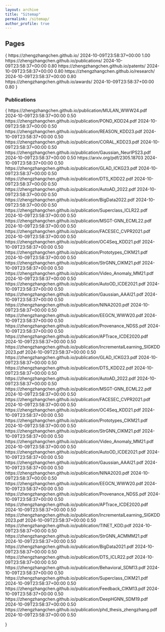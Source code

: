 ```yaml
---
layout: archive
title: "Sitemap"
permalink: /sitemap/
author_profile: true
---
```


<?xml version="1.0" encoding="UTF-8"?>
<urlset
      xmlns="http://www.sitemaps.org/schemas/sitemap/0.9"
      xmlns:xsi="http://www.w3.org/2001/XMLSchema-instance"
      xsi:schemaLocation="http://www.sitemaps.org/schemas/sitemap/0.9
            http://www.sitemaps.org/schemas/sitemap/0.9/sitemap.xsd">

<h2>Pages</h2>
{
<url>
  <loc>https://zhengzhangchen.github.io/</loc>
  <lastmod>2024-10-09T23:58:37+00:00</lastmod>
  <priority>1.00</priority>
</url>
<url>
  <loc>https://zhengzhangchen.github.io/publications/</loc>
  <lastmod>2024-10-09T23:58:37+00:00</lastmod>
  <priority>0.80</priority>
</url>
<url>
  <loc>https://zhengzhangchen.github.io/patents/</loc>
  <lastmod>2024-10-09T23:58:37+00:00</lastmod>
  <priority>0.80</priority>
</url>
<url>
  <loc>https://zhengzhangchen.github.io/research/</loc>
  <lastmod>2024-10-09T23:58:37+00:00</lastmod>
  <priority>0.80</priority>
</url>
<url>
  <loc>https://zhengzhangchen.github.io/awards/</loc>
  <lastmod>2024-10-09T23:58:37+00:00</lastmod>
  <priority>0.80</priority>
</url>
}

<h3>Publications</h3>
{
<!-- Publications -->
<url>
  <loc>https://zhengzhangchen.github.io/publication/MULAN_WWW24.pdf</loc>
  <lastmod>2024-10-09T23:58:37+00:00</lastmod>
  <priority>0.50</priority>
</url>
<url>
  <loc>https://zhengzhangchen.github.io/publication/POND_KDD24.pdf</loc>
  <lastmod>2024-10-09T23:58:37+00:00</lastmod>
  <priority>0.50</priority>
</url>
<url>
  <loc>https://zhengzhangchen.github.io/publication/REASON_KDD23.pdf</loc>
  <lastmod>2024-10-09T23:58:37+00:00</lastmod>
  <priority>0.50</priority>
</url>
<url>
  <loc>https://zhengzhangchen.github.io/publication/CORAL_KDD23.pdf</loc>
  <lastmod>2024-10-09T23:58:37+00:00</lastmod>
  <priority>0.50</priority>
</url>
<url>
  <loc>https://zhengzhangchen.github.io/publication/Gaussian_NeurIPS23.pdf</loc>
  <lastmod>2024-10-09T23:58:37+00:00</lastmod>
  <priority>0.50</priority>
</url>
<url>
  <loc>https://arxiv.org/pdf/2305.18703</loc>
  <lastmod>2024-10-09T23:58:37+00:00</lastmod>
  <priority>0.50</priority>
</url>
<url>
  <loc>https://zhengzhangchen.github.io/publication/GLAD_ICKG23.pdf</loc>
  <lastmod>2024-10-09T23:58:37+00:00</lastmod>
  <priority>0.50</priority>
</url>
<url>
  <loc>https://zhengzhangchen.github.io/publication/DTS_KDD22.pdf</loc>
  <lastmod>2024-10-09T23:58:37+00:00</lastmod>
  <priority>0.50</priority>
</url>
<url>
  <loc>https://zhengzhangchen.github.io/publication/AutoAD_2022.pdf</loc>
  <lastmod>2024-10-09T23:58:37+00:00</lastmod>
  <priority>0.50</priority>
</url>
<url>
  <loc>https://zhengzhangchen.github.io/publication/BigData2022.pdf</loc>
  <lastmod>2024-10-09T23:58:37+00:00</lastmod>
  <priority>0.50</priority>
</url>
<url>
  <loc>https://zhengzhangchen.github.io/publication/Superclass_ICLR22.pdf</loc>
  <lastmod>2024-10-09T23:58:37+00:00</lastmod>
  <priority>0.50</priority>
</url>
<url>
  <loc>https://zhengzhangchen.github.io/publication/MSGT-GNN_ECML22.pdf</loc>
  <lastmod>2024-10-09T23:58:37+00:00</lastmod>
  <priority>0.50</priority>
</url>
<url>
  <loc>https://zhengzhangchen.github.io/publication/FACESEC_CVPR2021.pdf</loc>
  <lastmod>2024-10-09T23:58:37+00:00</lastmod>
  <priority>0.50</priority>
</url>
<url>
  <loc>https://zhengzhangchen.github.io/publication/OC4Seq_KDD21.pdf</loc>
  <lastmod>2024-10-09T23:58:37+00:00</lastmod>
  <priority>0.50</priority>
</url>
<url>
  <loc>https://zhengzhangchen.github.io/publication/Prototypes_CIKM21.pdf</loc>
  <lastmod>2024-10-09T23:58:37+00:00</lastmod>
  <priority>0.50</priority>
</url>
<url>
  <loc>https://zhengzhangchen.github.io/publication/StrGNN_CIKM21.pdf</loc>
  <lastmod>2024-10-09T23:58:37+00:00</lastmod>
  <priority>0.50</priority>
</url>
<url>
  <loc>https://zhengzhangchen.github.io/publication/Video_Anomaly_MM21.pdf</loc>
  <lastmod>2024-10-09T23:58:37+00:00</lastmod>
  <priority>0.50</priority>
</url>
<url>
  <loc>https://zhengzhangchen.github.io/publication/AutoOD_ICDE2021.pdf</loc>
  <lastmod>2024-10-09T23:58:37+00:00</lastmod>
  <priority>0.50</priority>
</url>
<url>
  <loc>https://zhengzhangchen.github.io/publication/Gaussian_AAAI21.pdf</loc>
  <lastmod>2024-10-09T23:58:37+00:00</lastmod>
  <priority>0.50</priority>
</url>
<url>
  <loc>https://zhengzhangchen.github.io/publication/NINA2020.pdf</loc>
  <lastmod>2024-10-09T23:58:37+00:00</lastmod>
  <priority>0.50</priority>
</url>
<url>
  <loc>https://zhengzhangchen.github.io/publication/EEGCN_WWW20.pdf</loc>
  <lastmod>2024-10-09T23:58:37+00:00</lastmod>
  <priority>0.50</priority>
</url>
<url>
  <loc>https://zhengzhangchen.github.io/publication/Provenance_NDSS.pdf</loc>
  <lastmod>2024-10-09T23:58:37+00:00</lastmod>
  <priority>0.50</priority>
</url>
<url>
  <loc>https://zhengzhangchen.github.io/publication/APTrace_ICDE2020.pdf</loc>
  <lastmod>2024-10-09T23:58:37+00:00</lastmod>
  <priority>0.50</priority>
</url>
<url>
  <loc>https://zhengzhangchen.github.io/publication/IncrementalLearning_SIGKDD2023.pdf</loc>
  <lastmod>2024-10-09T23:58:37+00:00</lastmod>
  <priority>0.50</priority>
</url>

<url>
  <loc>https://zhengzhangchen.github.io/publication/GLAD_ICKG23.pdf</loc>
  <lastmod>2024-10-09T23:58:37+00:00</lastmod>
  <priority>0.50</priority>
</url>
<url>
  <loc>https://zhengzhangchen.github.io/publication/DTS_KDD22.pdf</loc>
  <lastmod>2024-10-09T23:58:37+00:00</lastmod>
  <priority>0.50</priority>
</url>
<url>
  <loc>https://zhengzhangchen.github.io/publication/AutoAD_2022.pdf</loc>
  <lastmod>2024-10-09T23:58:37+00:00</lastmod>
  <priority>0.50</priority>
</url>
<url>
  <loc>https://zhengzhangchen.github.io/publication/MSGT-GNN_ECML22.pdf</loc>
  <lastmod>2024-10-09T23:58:37+00:00</lastmod>
  <priority>0.50</priority>
</url>
<url>
  <loc>https://zhengzhangchen.github.io/publication/FACESEC_CVPR2021.pdf</loc>
  <lastmod>2024-10-09T23:58:37+00:00</lastmod>
  <priority>0.50</priority>
</url>
<url>
  <loc>https://zhengzhangchen.github.io/publication/OC4Seq_KDD21.pdf</loc>
  <lastmod>2024-10-09T23:58:37+00:00</lastmod>
  <priority>0.50</priority>
</url>
<url>
  <loc>https://zhengzhangchen.github.io/publication/Prototypes_CIKM21.pdf</loc>
  <lastmod>2024-10-09T23:58:37+00:00</lastmod>
  <priority>0.50</priority>
</url>
<url>
  <loc>https://zhengzhangchen.github.io/publication/StrGNN_CIKM21.pdf</loc>
  <lastmod>2024-10-09T23:58:37+00:00</lastmod>
  <priority>0.50</priority>
</url>
<url>
  <loc>https://zhengzhangchen.github.io/publication/Video_Anomaly_MM21.pdf</loc>
  <lastmod>2024-10-09T23:58:37+00:00</lastmod>
  <priority>0.50</priority>
</url>
<url>
  <loc>https://zhengzhangchen.github.io/publication/AutoOD_ICDE2021.pdf</loc>
  <lastmod>2024-10-09T23:58:37+00:00</lastmod>
  <priority>0.50</priority>
</url>
<url>
  <loc>https://zhengzhangchen.github.io/publication/Gaussian_AAAI21.pdf</loc>
  <lastmod>2024-10-09T23:58:37+00:00</lastmod>
  <priority>0.50</priority>
</url>
<url>
  <loc>https://zhengzhangchen.github.io/publication/NINA2020.pdf</loc>
  <lastmod>2024-10-09T23:58:37+00:00</lastmod>
  <priority>0.50</priority>
</url>
<url>
  <loc>https://zhengzhangchen.github.io/publication/EEGCN_WWW20.pdf</loc>
  <lastmod>2024-10-09T23:58:37+00:00</lastmod>
  <priority>0.50</priority>
</url>
<url>
  <loc>https://zhengzhangchen.github.io/publication/Provenance_NDSS.pdf</loc>
  <lastmod>2024-10-09T23:58:37+00:00</lastmod>
  <priority>0.50</priority>
</url>
<url>
  <loc>https://zhengzhangchen.github.io/publication/APTrace_ICDE2020.pdf</loc>
  <lastmod>2024-10-09T23:58:37+00:00</lastmod>
  <priority>0.50</priority>
</url>
<url>
  <loc>https://zhengzhangchen.github.io/publication/IncrementalLearning_SIGKDD2023.pdf</loc>
  <lastmod>2024-10-09T23:58:37+00:00</lastmod>
  <priority>0.50</priority>
</url>
<url>
  <loc>https://zhengzhangchen.github.io/publication/TINET_KDD.pdf</loc>
  <lastmod>2024-10-09T23:58:37+00:00</lastmod>
  <priority>0.50</priority>
</url>
<url>
  <loc>https://zhengzhangchen.github.io/publication/StrGNN_ACMMM21.pdf</loc>
  <lastmod>2024-10-09T23:58:37+00:00</lastmod>
  <priority>0.50</priority>
</url>
<url>
  <loc>https://zhengzhangchen.github.io/publication/BigData2021.pdf</loc>
  <lastmod>2024-10-09T23:58:37+00:00</lastmod>
  <priority>0.50</priority>
</url>
<url>
  <loc>https://zhengzhangchen.github.io/publication/DTS_ICLR22.pdf</loc>
  <lastmod>2024-10-09T23:58:37+00:00</lastmod>
  <priority>0.50</priority>
</url>
<url>
  <loc>https://zhengzhangchen.github.io/publication/Behavioral_SDM13.pdf</loc>
  <lastmod>2024-10-09T23:58:37+00:00</lastmod>
  <priority>0.50</priority>
</url>
<url>
  <loc>https://zhengzhangchen.github.io/publication/Superclass_CIKM21.pdf</loc>
  <lastmod>2024-10-09T23:58:37+00:00</lastmod>
  <priority>0.50</priority>
</url>
<url>
  <loc>https://zhengzhangchen.github.io/publication/Feedback_CIKM13.pdf</loc>
  <lastmod>2024-10-09T23:58:37+00:00</lastmod>
  <priority>0.50</priority>
</url>
<url>
  <loc>https://zhengzhangchen.github.io/publication/DeepHGNN_SDM19.pdf</loc>
  <lastmod>2024-10-09T23:58:37+00:00</lastmod>
  <priority>0.50</priority>
</url>


<url>
  <loc>https://zhengzhangchen.github.io/publication/phd_thesis_zhengzhang.pdf</loc>
  <lastmod>2024-10-09T23:58:37+00:00</lastmod>
  <priority>0.50</priority>

}
      
</url>


</urlset>







